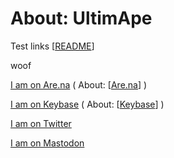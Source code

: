 # About: UltimApe

Test links [[README]]

woof

[I am on Are.na](https://www.are.na/ultimape/woof) ( About: [[Are.na]] )

[I am on Keybase](https://keybase.pub/ultimape/woof/woof) ( About: [[Keybase]] )

[I am on Twitter](https://twitter.com/ultimape/)

[I am on Mastodon](https://mastodon.social/@ultimape)

[//begin]: # "Autogenerated link references for markdown compatibility"
[README]: ../../../README.md "Garden"
[Are.na]: ../../websites/Are.na.md "About: Are.na"
[Keybase]: ../../websites/Keybase.md "About: Keybase"
[//end]: # "Autogenerated link references"